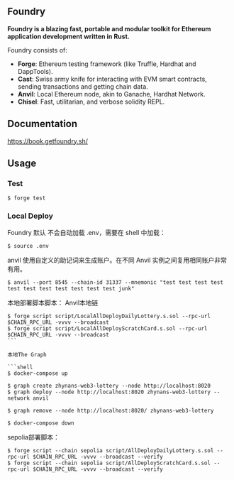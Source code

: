 ## Foundry

**Foundry is a blazing fast, portable and modular toolkit for Ethereum application development written in Rust.**

Foundry consists of:

- **Forge**: Ethereum testing framework (like Truffle, Hardhat and DappTools).
- **Cast**: Swiss army knife for interacting with EVM smart contracts, sending transactions and getting chain data.
- **Anvil**: Local Ethereum node, akin to Ganache, Hardhat Network.
- **Chisel**: Fast, utilitarian, and verbose solidity REPL.

## Documentation

https://book.getfoundry.sh/

## Usage

### Test

```shell
$ forge test
```

### Local Deploy

Foundry 默认 不会自动加载 .env，需要在 shell 中加载：

```
$ source .env
```

anvil
使用自定义的助记词来生成账户。在不同 Anvil 实例之间复用相同账户非常有用。

```shell
$ anvil --port 8545 --chain-id 31337 --mnemonic "test test test test test test test test test test test junk"
```

本地部署脚本脚本：
Anvil本地链

````shell
$ forge script script/LocalAllDeployDailyLottery.s.sol --rpc-url $CHAIN_RPC_URL -vvvv --broadcast
$ forge script script/LocalAllDeployScratchCard.s.sol --rpc-url $CHAIN_RPC_URL -vvvv --broadcast
```

本地The Graph

```shell
$ docker-compose up

$ graph create zhynans-web3-lottery --node http://localhost:8020
$ graph deploy --node http://localhost:8020 zhynans-web3-lottery --network anvil

$ graph remove --node http://localhost:8020/ zhynans-web3-lottery

$ docker-compose down
````

sepolia部署脚本：

```shell
$ forge script --chain sepolia script/AllDeployDailyLottery.s.sol --rpc-url $CHAIN_RPC_URL -vvvv --broadcast --verify
$ forge script --chain sepolia script/AllDeployScratchCard.s.sol --rpc-url $CHAIN_RPC_URL -vvvv --broadcast --verify
```
